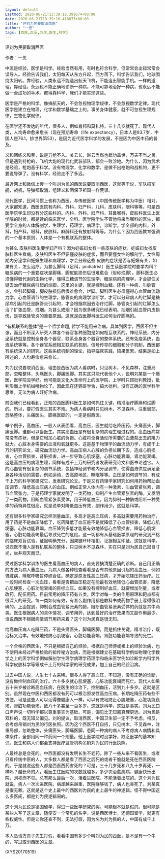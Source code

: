 ```yaml
---
layout: default
Lastmod: 2020-06-21T13:39:18.399674+00:00
date: 2020-06-21T13:39:16.418873+00:00
title: "评刘为民要取消西医"
author: "一思"
tags: [西医,血压,为民,医生,科学]
---
```


评刘为民要取消西医

作者：一思

中医是经验，医学是科学。经验当然有用，有时也符合科学，但常常会出错常常会误导人。经验告诉我们，太阳每天从东方升起，西方落下。科学告诉我们，地球围绕太阳转。靠经验，人类永远不能造出航天飞机，不能造出智能手机。一样的道理，靠经验，永远也不能正确地诊断一种病，不能可靠地治好一种病，也永远不能做一台成功的手术。都得靠科学，我们才能实现这些。

医学是严格的科学。像搞航天的，不会忽视物理学规律，不会忽视数学定律。现代医学是建立在物理，化学和数学基础之上的。事关身体健康，就不可忽视生理规律，生物化学规律。

在医学还不发达的年代，很多人，例如肖邦和莫扎特，三十几岁就死了。现代人类，人均寿命愈来愈长（现在预期寿命（life expectancy），日本人是83.7岁，中国人是76.1，排世界第53），是因为近代医学科学的发展，不是因为中医中药的普及。

义和团练义和拳，说是刀枪不入。关云长，赵云当然也武功盖世，万夫不当之勇。但是遇到持枪的，飞机大炮的现代化武装部队，都会一败涂地。为什么，因为武术是经验，枪炮基于科学。没有物理学，化学和数学，是做不出枪炮和战机的，更不要说导弹了。没有科学，经验走不了多远。

最近网上和微信上传一个叫刘为民的西医说要取消西医，这就等于说，军队把军舰，战机，导弹都取消，组建义和团保卫祖国一样荒谬。

现代医学，民间习惯上也称为西医，与传统医学（中国传统医学称为中医）相对。大家都知道，西医医院有内科，外科，妇产科，儿科，皮肤科，眼科等等。可是西医学院学生却没有分这些科的。内科，外科，妇产科，耳鼻喉科，皮肤科医生上医学院的时候，都是读的临床医学，全科。医学院学生不管他将来当哪科的医生，都要学全身的人体解剖学，生理学，药理学，病理学，诊断学，学全部的内科，外科，妇产科，眼科，皮肤科，麻醉科还有放射科等等。为什么？因为西医教育强调的一个基本原则，人体是一个有机联系的整体。

为甚么 皮肤科医生要学妇产科？因为妊娠妇女有一些皮肤的症状，妊娠妇女找皮肤科医生看病，皮肤科医生不但要懂皮肤的症状，而且要懂女性的解剖学，女性周期内分泌学和妊娠生理和病理学，才会分辨这些 皮肤的症状是否与妊娠有关，如果有关，怎么治疗。为甚么脚科（足科，podiatrist）医生读医学院时要学内科？糖尿病的一个重要症状是脚痛，脚皮肤损伤后很难愈合（俗称烂脚）。脚科医生必须懂得糖代谢的生物化学，懂得血糖调节的生理学，糖尿病的病理学，才会抓住关键去治疗糖尿病引起的烂脚。这里的关键，就是控制血糖。还有一种病，叫脉管炎，会引起脚痛，脚皮肤损伤后很难愈合，烂脚。脚科医生必须懂得心血管血流动力学，心血管调节的生理学，脉管炎的病理学诊断学，才可以分辩病人的烂脚是糖尿病引起的还是脉管炎引起的，才会根据病因去治疗烂脚。脉管炎引起的烂脚怎么治？扩张血管，戒烟。为甚么戒烟？因为很多研究已经表明，抽烟引起血管内皮损伤，是导致脉管炎的重要原因。这就是西医脚科医生如何治疗脚痛的。

“有机联系的整体”是一个哲学命题, 哲学不能用来治病。具体到医学，西医不但主张，而且不断深入研究人体各个器官各种细胞是如何相互联系的。神经系统，内分泌系统就是控制全身各个器官，联系全身各个器官的整体系统。还有免疫系统，血液系统等等。各个器官系统相互联系的机制，信号传导的细胞和分子机制，西医都有系统深入的研究。这些系统机制的理论，指导临床实践，硕果累累。结果是如上所述的，人均寿命愈来愈长。

刘为民说要取消西医，理由是西医为病人看病时，只见树木，不见森林，注重局部，忽略整体，头痛医头，脚痛医脚。其实这只能代表他个人，说明刘某是一个庸医，医学院没学好。他可能是文化大革命时上的医学院，上学时只顾批判教授，批判形而上学机械唯物论了。因此现在还鹦哥学舌，搞大批判，没有正确的医学科学思维，无法为病人好好治病。

前面我们已经看到，正规的西医脚科医生是如何抓住关键，精准治疗脚痛和烂脚的。所以，要打假医生其实不难。为病人看病时只见树木，不见森林，注重局部，忽略整体，头痛医头，脚痛医脚的，一定是假西医。

举个例子，高血压。一般人从表面看，高血压，医生就给吃降压药，头痛医头，脚痛医脚。谁都可以当医生。其实高血压是有很复杂的病理生理过程的。高血压病常常没有症状，但是它增加心脏的负担。心脏将全身活动所需要的血液泵出去的阻力就大。心脏本身需要的血液和氧就更多。这是基于物理学的血流动力学，有成千上万的研究论文，研究血流动力学。高血压病人心脏的负担长期下去，造成心肌损害，心血管损害，肾脏损害，进一步导致心肌埂塞，心脏功能衰竭，肾功能衰竭。这是高血压的病理生理，同样有成千上万的研究者发表研究论文和医书论述它。人的心血管有很复杂的调节系统，包括神经调节和内分泌调节，使得血液供应满足全身各种活动的需要，例如运动，去高原地区，睡眠等等。血压是如何调节的，有成千上万的科学家研究它，发表研究论文。于是又有药理学家研究如何用药物帮助血压调节，降低高血压病人的血压。例如正常人体内有一种激素，叫血管紧张素，调节血管张力。于是药理学家就发明了一类药物，抑制产生血管紧张素的酶。又发明了一类药物，阻断血管紧张素受体，用于降低血压。因为抑制一种酶或阻断一种受体的药特异性很高，就是说单对降低血压有效，副作用少。这就是科学。

还有很多科学家研究怎样测量血压，多高才是高血压病，多高就需要用药物治疗，用了药是不是血压降低了，吃药降低了血压是不是就降低了心血管损害，降低心肌埂塞，心脏功能衰竭。血压降到多低才能最有效地降低心血管损害，降低心肌埂塞，心脏功能衰竭最后导致死亡的危险。这一切都有从基础医学原理的研究到严格的临床双盲试验，证据明确充分，因果链环环相扣，证据相互印证。这就是科学。说西医不懂人是有机联系的整体，只见树木不见森林，实在只是刘为民自己鼠目寸光，坐井观天而已。

受过医学科学训练的医生看高血压的病人，首先要搞清楚正确的诊断。自己用正确的方法为病人量血压。为病人做各种检查看看是否有其他原因引起的高血压，例如肾脏病，睡眠呼吸暂停综合征。确定是原发性高血压病，才开始吃降压药治疗。过一段时间检查一次血压，看看是否把血压稳定在能最有效地降低心血管损害，降低心肌埂塞，心脏功能衰竭的目标血压。如果没有控制好血压，就要增加剂量，或者改药，配伍用药。目前常用的降压药有五类。医学对每一类的作用原理和靶点都有很深入的研究。每一类如何有效，有甚么副作用都是教科书或药物手册上写得很明确的。上面提到，抑制合成血管紧张素的酶，阻断血管紧张素受体的药就是其中两类。医生根据病人的具体情况，调节用药，达到最好的治疗效果而又副作用最少。谁说西医不根据病情调节用药来着？这个刘为民真是很无知。

给高血压病人吃降压药，不是头痛医头，脚痛医脚，而是抓住关键，精准治疗，既治标又治本。有效地预防心肌埂塞，心脏功能衰竭，肾脏功能衰竭导致的死亡。

一个合格的西医生，不只是根据自己的经验，根据自己师傅或祖上的经验治病，也不使用未经过严格检验的祖传秘方治病，而是根据建立在基础科学例如物理化学数学之上的医学科学例如解剖学生理学病理学药理学和临床医学例如诊断学内科学外科学皮肤科学等等成千上万的科学家的研究成果，加上自己的经验治病。

过去中国人说，人生七十古来稀。很多人得了高血压，不知道，没有正确的诊断，没有做控制血压的治疗。六十多岁就心肌埂塞，心脏功能衰竭而死亡。现代人如果五十来岁被诊断高血压病，在医生的诊治下，控制血压，活到九十多岁。这就是区别。虽然现在中医和西医都没有药可以根治原发性高血压病，长期吃降压药有些不方便，可是这些人可以活得像健康人一样，可以有效地防止心肌埂塞，心脏功能衰竭，肾脏功能衰竭，致八十多甚至一百多岁。这就是科学，这就是事实。刘为民口口声声说一切科学都以尊重事实为基础。可是，偏见比无知离真理更远。刘为民是双料的，既无知又偏见。刘的提议，取消西医，中国卫生部一定不予考虑。相反，会考虑吊销刘为民的行医执照。因为这个西医不打自招，只见树木，不见森林，注重局部，忽略整体，头痛医头，脚痛医脚，患同一种病的病人不考虑病人病情和具体条件，全部用同一种药同一个剂量。他上医学院时没学好，缺乏医学的基本知识。医生和病人们都会支持医疗监管机构吊销刘为民的行医执照。

人最终总是会死的。中西医都没有发明长生不老药。除了一些从来不看医生，或者只看传统中医的人，大多数人都是看了西医之后死的或者干脆就是死在西医医院的。于是就说这些人都是西医西药害死的？可是，三十几岁死和八九十岁再死，一样吗？越长命的人，看医生住医院的次数就越多。多少次治愈疾病，健康快乐出院，刘视而不见。总有那么最后一次，活着进医院，不能活着出院的。这个刘为民就说，病人一次次进医院，病却越来越重，医院赚够钱了，病人也害死了。刘某真是很无赖。这就是这个史上最牛的西医刘为民的史上最牛的神逻辑。怪不得中国这么多医闹，都是刘为民逻辑闹的。

这个刘为民说是德国留学，得过一些医学研究的奖。可能根本就是假的。很可能是某些人写了这文章，随便安一个常见的名字，说是西医博士，还德国留学，就更有些权威性。但是让你还查不到，无法打假，因为名为刘为民的人，中国有成千上万。

本人恳请方舟子先生打假，看看中国有多少个叫刘为民的西医，是不是有一个牛的，写过取消西医的文章。

(XYS20170519)

